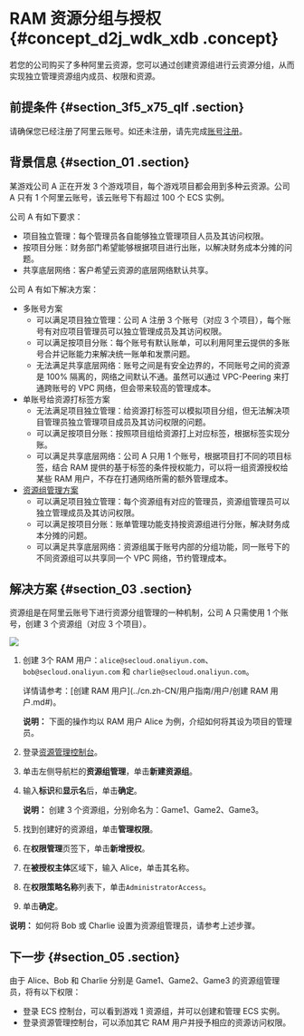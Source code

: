 # RAM 资源分组与授权 {#concept_d2j_wdk_xdb .concept}

若您的公司购买了多种阿里云资源，您可以通过创建资源组进行云资源分组，从而实现独立管理资源组内成员、权限和资源。

## 前提条件 {#section_3f5_x75_qlf .section}

请确保您已经注册了阿里云账号。如还未注册，请先完成[账号注册](https://account.aliyun.com/register/register.htm)。

## 背景信息 {#section_01 .section}

某游戏公司 A 正在开发 3 个游戏项目，每个游戏项目都会用到多种云资源。公司 A 只有 1 个阿里云账号，该云账号下有超过 100 个 ECS 实例。

公司 A 有如下要求：

-   项目独立管理：每个管理员各自能够独立管理项目人员及其访问权限。
-   按项目分账：财务部门希望能够根据项目进行出账，以解决财务成本分摊的问题。
-   共享底层网络：客户希望云资源的底层网络默认共享。

公司 A 有如下解决方案：

-   多账号方案
    -   可以满足项目独立管理：公司 A 注册 3 个账号（对应 3 个项目），每个账号有对应项目管理员可以独立管理成员及其访问权限。
    -   可以满足按项目分账：每个账号有默认账单，可以利用阿里云提供的多账号合并记账能力来解决统一账单和发票问题。
    -   无法满足共享底层网络：账号之间是有安全边界的，不同账号之间的资源是 100% 隔离的，网络之间默认不通。虽然可以通过 VPC-Peering 来打通跨账号的 VPC 网络，但会带来较高的管理成本。
-   单账号给资源打标签方案
    -   无法满足项目独立管理：给资源打标签可以模拟项目分组，但无法解决项目管理员独立管理项目成员及其访问权限的问题。
    -   可以满足按项目分账：按照项目组给资源打上对应标签，根据标签实现分账。
    -   可以满足共享底层网络：公司 A 只用 1 个账号，根据项目打不同的项目标签，结合 RAM 提供的基于标签的条件授权能力，可以将一组资源授权给某些 RAM 用户，不存在打通网络所需的额外管理成本。
-   [资源组管理方案](#) 
    -   可以满足项目独立管理：每个资源组有对应的管理员，资源组管理员可以独立管理成员及其访问权限。
    -   可以满足按项目分账：账单管理功能支持按资源组进行分账，解决财务成本分摊的问题。
    -   可以满足共享底层网络：资源组属于账号内部的分组功能，同一账号下的不同资源组可以共享同一个 VPC 网络，节约管理成本。

## 解决方案 {#section_03 .section}

资源组是在阿里云账号下进行资源分组管理的一种机制，公司 A 只需使用 1 个账号，创建 3 个资源组（对应 3 个项目）。

![](http://static-aliyun-doc.oss-cn-hangzhou.aliyuncs.com/assets/img/23774/156221066814357_zh-CN.png)

1.  创建 3个 RAM 用户：`alice@secloud.onaliyun.com`、`bob@secloud.onaliyun.com` 和 `charlie@secloud.onaliyun.com`。

    详情请参考：[创建 RAM 用户](../cn.zh-CN/用户指南/用户/创建 RAM 用户.md#)。

    **说明：** 下面的操作均以 RAM 用户 Alice 为例，介绍如何将其设为项目的管理员。

2.  登录[资源管理控制台](https://resourcemanager.console.aliyun.com/)。
3.  单击左侧导航栏的**资源组管理**，单击**新建资源组**。
4.  输入**标识**和**显示名**后，单击**确定**。

    **说明：** 创建 3 个资源组，分别命名为：Game1、Game2、Game3。

5.  找到创建好的资源组，单击**管理权限**。
6.  在**权限管理**页签下，单击**新增授权**。
7.  在**被授权主体**区域下，输入 Alice，单击其名称。
8.  在**权限策略名称**列表下，单击`AdministratorAccess`。
9.  单击**确定**。

**说明：** 如何将 Bob 或 Charlie 设置为资源组管理员，请参考上述步骤。

## 下一步 {#section_05 .section}

由于 Alice、Bob 和 Charlie 分别是 Game1、Game2、Game3 的资源组管理员，将有以下权限：

-   登录 ECS 控制台，可以看到游戏 1 资源组，并可以创建和管理 ECS 实例。
-   登录资源管理控制台，可以添加其它 RAM 用户并授予相应的资源访问权限。

